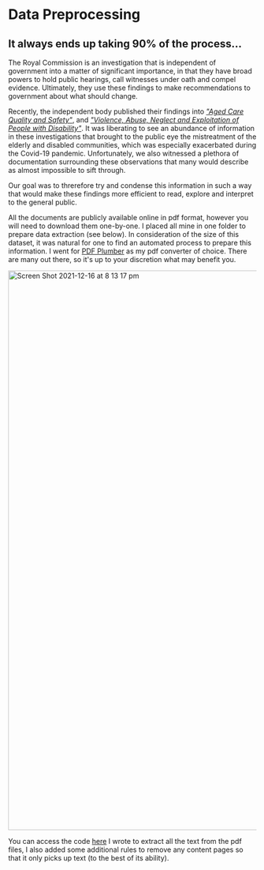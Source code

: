 # Data Preprocessing

## It always ends up taking 90% of the process...

The Royal Commission is an investigation that is independent of government into a matter of significant importance, in that they have broad powers to hold public hearings, call witnesses under oath and compel evidence. Ultimately, they use these findings to make recommendations to government about what should change.

Recently, the independent body published their findings into [_"Aged Care Quality and Safety"_](https://agedcare.royalcommission.gov.au/), and [_"Violence, Abuse, Neglect and Exploitation of People with Disability"_](https://disability.royalcommission.gov.au/). It was liberating to see an abundance of information in these investigations that brought to the public eye the mistreatment of the elderly and disabled communities, which was especially exacerbated during the Covid-19 pandemic. Unfortunately, we also witnessed a plethora of documentation surrounding these observations that many would describe as almost impossible to sift through.

Our goal was to threrefore try and condense this information in such a way that would make these findings more efficient to read, explore and interpret to the general public. 

All the documents are publicly available online in pdf format, however you will need to download them one-by-one. I placed all mine in one folder to prepare data extraction (see below). In consideration of the size of this dataset, it was natural for one to find an automated process to prepare this information. I went for [PDF Plumber](https://github.com/jsvine/pdfplumber) as my pdf converter of choice. There are many out there, so it's up to your discretion what may benefit you.

<img width="1134" alt="Screen Shot 2021-12-16 at 8 13 17 pm" src="https://user-images.githubusercontent.com/61346944/146342648-f04720d6-5611-493c-ae99-8140bad9c6fc.png">

You can access the code [here](https://github.com/roupenminassian/UTS-DSI-x-Disability-Research-Network/blob/main/Data%20Preprocessing/PDF%20Plumber.py) I wrote to extract all the text from the pdf files, I also added some additional rules to remove any content pages so that it only picks up text (to the best of its ability).

